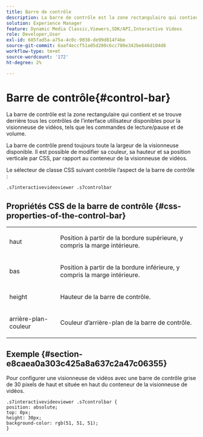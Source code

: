 ```yaml
---
title: Barre de contrôle
description: La barre de contrôle est la zone rectangulaire qui contient et se trouve derrière tous les contrôles de l’interface utilisateur disponibles pour la visionneuse de vidéos, tels que les commandes de lecture/pause et de volume.
solution: Experience Manager
feature: Dynamic Media Classic,Viewers,SDK/API,Interactive Videos
role: Developer,User
exl-id: 685fad5a-a75a-4c0c-9038-de99d814f4be
source-git-commit: 6aaf4eccf51a05d200c6cc780e342be646d104d8
workflow-type: tm+mt
source-wordcount: '172'
ht-degree: 2%

---
```


# Barre de contrôle{#control-bar}

La barre de contrôle est la zone rectangulaire qui contient et se trouve derrière tous les contrôles de l’interface utilisateur disponibles pour la visionneuse de vidéos, tels que les commandes de lecture/pause et de volume.

<!--<a id="section_061E550C1C1D4DB2BD663A898895B38C"></a>-->

La barre de contrôle prend toujours toute la largeur de la visionneuse disponible. Il est possible de modifier sa couleur, sa hauteur et sa position verticale par CSS, par rapport au conteneur de la visionneuse de vidéos.

Le sélecteur de classe CSS suivant contrôle l’aspect de la barre de contrôle :

```
.s7interactivevideoviewer .s7controlbar
```

## Propriétés CSS de la barre de contrôle {#css-properties-of-the-control-bar}

<table id="table_C48C56E696304C9BAFEE71BA9EA9A174"> 
 <tbody> 
  <tr> 
   <td colname="col1"> <p> <span class="codeph"> haut </span> </p> </td> 
   <td colname="col2"> <p>Position à partir de la bordure supérieure, y compris la marge intérieure. </p> </td> 
  </tr> 
  <tr> 
   <td colname="col1"> <p> <span class="codeph"> bas </span> </p> </td> 
   <td colname="col2"> <p> Position à partir de la bordure inférieure, y compris la marge intérieure. </p> </td> 
  </tr> 
  <tr> 
   <td colname="col1"> <p> <span class="codeph"> height </span> </p> </td> 
   <td colname="col2"> <p>Hauteur de la barre de contrôle. </p> </td> 
  </tr> 
  <tr> 
   <td colname="col1"> <p> <span class="codeph"> arrière-plan-couleur  </span> </p> </td> 
   <td colname="col2"> <p>Couleur d’arrière-plan de la barre de contrôle. </p> </td> 
  </tr> 
 </tbody> 
</table>

## Exemple {#section-e8caea0a303c425a8a637c2a47c06355}

Pour configurer une visionneuse de vidéos avec une barre de contrôle grise de 30 pixels de haut et située en haut du conteneur de la visionneuse de vidéos.

```
.s7interactivevideoviewer .s7controlbar {  
position: absolute; 
top: 0px; 
height: 30px; 
background-color: rgb(51, 51, 51); 
}
```
